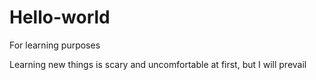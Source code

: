 # Hello-world
For learning purposes

Learning new things is scary and uncomfortable at first, but I will prevail
